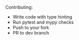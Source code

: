 Contributing:

* Write code with type hinting
* Run pytest and mypy checks
* Push to your fork
* PR to dev branch